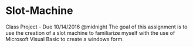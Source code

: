# Slot-Machine
Class Project - Due 10/14/2016 @midnight
The goal of this assignment is to use the creation of a slot machine to familiarize myself with the use of Microsoft Visual Basic to create a windows form. 
